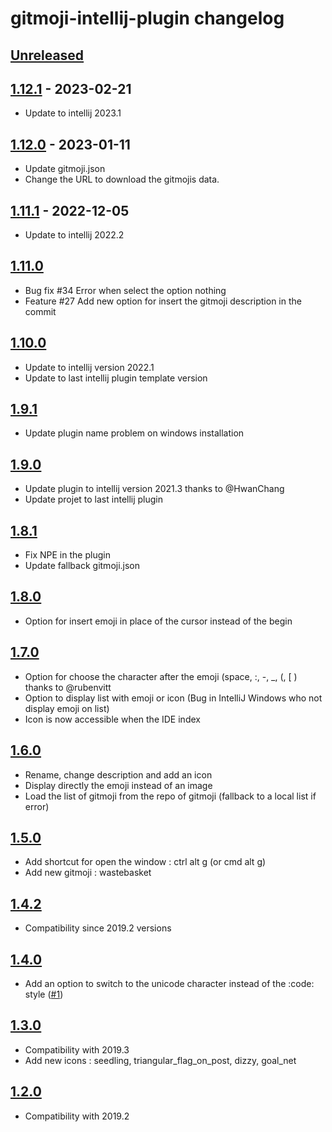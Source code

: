 <!-- Keep a Changelog guide -> https://keepachangelog.com -->

# gitmoji-intellij-plugin changelog

## [Unreleased]

## [1.12.1] - 2023-02-21
- Update to intellij 2023.1

## [1.12.0] - 2023-01-11
- Update gitmoji.json
- Change the URL to download the gitmojis data.

## [1.11.1] - 2022-12-05
- Update to intellij 2022.2

## [1.11.0]
- Bug fix #34 Error when select the option nothing
- Feature #27 Add new option for insert the gitmoji description in the commit

## [1.10.0]
- Update to intellij version 2022.1
- Update to last intellij plugin template version

## [1.9.1]
- Update plugin name problem on windows installation

## [1.9.0]
- Update plugin to intellij version 2021.3 thanks to @HwanChang
- Update projet to last intellij plugin

## [1.8.1]
- Fix NPE in the plugin</li>
- Update fallback gitmoji.json</li>

## [1.8.0]
- Option for insert emoji in place of the cursor instead of the begin

## [1.7.0]
- Option for choose the character after the emoji (space, :, -, _, (, [ ) thanks to @rubenvitt
- Option to display list with emoji or icon (Bug in IntelliJ Windows who not display emoji on list)
- Icon is now accessible when the IDE index

## [1.6.0]
- Rename, change description and add an icon
- Display directly the emoji instead of an image
- Load the list of gitmoji from the repo of gitmoji (fallback to a local list if error)

## [1.5.0]
- Add shortcut for open the window : ctrl alt g (or cmd alt g)
- Add new gitmoji : wastebasket

## [1.4.2]
- Compatibility since 2019.2 versions

## [1.4.0]
- Add an option to switch to the unicode character instead of the :code: style (<a href="https://github.com/patou/gitmoji-intellij-plugin/issues/1">#1</a>)

## [1.3.0]
- Compatibility with 2019.3
- Add new icons : seedling, triangular_flag_on_post, dizzy, goal_net

## [1.2.0]
- Compatibility with 2019.2

[Unreleased]: https://github.com/patou/gitmoji-intellij-plugin/compare/v1.12.1...HEAD
[1.12.1]: https://github.com/patou/gitmoji-intellij-plugin/compare/v1.12.0...v1.12.1
[1.12.0]: https://github.com/patou/gitmoji-intellij-plugin/compare/v1.11.1...v1.12.0
[1.11.1]: https://github.com/patou/gitmoji-intellij-plugin/compare/v1.11.0...v1.11.1
[1.11.0]: https://github.com/patou/gitmoji-intellij-plugin/compare/v1.10.0...v1.11.0
[1.10.0]: https://github.com/patou/gitmoji-intellij-plugin/compare/v1.9.1...v1.10.0
[1.9.1]: https://github.com/patou/gitmoji-intellij-plugin/compare/v1.9.0...v1.9.1
[1.9.0]: https://github.com/patou/gitmoji-intellij-plugin/compare/v1.8.1...v1.9.0
[1.8.1]: https://github.com/patou/gitmoji-intellij-plugin/compare/v1.8.0...v1.8.1
[1.8.0]: https://github.com/patou/gitmoji-intellij-plugin/compare/v1.7.0...v1.8.0
[1.7.0]: https://github.com/patou/gitmoji-intellij-plugin/compare/v1.6.0...v1.7.0
[1.6.0]: https://github.com/patou/gitmoji-intellij-plugin/compare/v1.5.0...v1.6.0
[1.5.0]: https://github.com/patou/gitmoji-intellij-plugin/compare/v1.4.2...v1.5.0
[1.4.2]: https://github.com/patou/gitmoji-intellij-plugin/compare/v1.4.0...v1.4.2
[1.4.0]: https://github.com/patou/gitmoji-intellij-plugin/compare/v1.3.0...v1.4.0
[1.3.0]: https://github.com/patou/gitmoji-intellij-plugin/compare/v1.2.0...v1.3.0
[1.2.0]: https://github.com/patou/gitmoji-intellij-plugin/commits/v1.2.0
